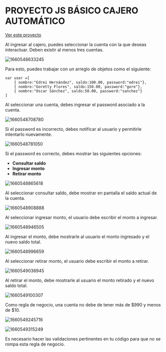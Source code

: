 # PROYECTO JS BÁSICO CAJERO **AUTOMÁTICO**

[Ver este proyecto](https://sato31.github.io/coding-cajeroATM/)

Al ingresar al cajero, puedes seleccionar la cuenta con la que deseas interactuar. Deben existir al menos tres cuentas.

![1660548633245](image/README/1660548633245.png)

Para esto, puedes trabajar con un arreglo de objetos como el siguiente:

```
var user =[  
	{ nombre:"Edrei Hernández", saldo:100.00, password:"edrei"},  
	{ nombre:"Goretty Flores", saldo:150.00, password:"gore"},  
	{ nombre:"Oscar Sánchez", saldo:50.00, password:"sanchez"}
]
```

Al seleccionar una cuenta, debes ingresar el password asociado a la cuenta.

![1660548708780](image/README/1660548708780.png)

Si el password es incorrecto, debes notificar al usuario y permitirle intentarlo nuevamente.

![1660548781050](image/README/1660548781050.png)

Si el password es correcto, debes mostrar las siguientes opciones:

* **Consultar saldo**
* **Ingresar monto**
* **Retirar monto**

![1660548865618](image/README/1660548865618.png)

Al seleccionar consultar saldo, debe mostrar en pantalla el saldo actual de la cuenta.

![1660548908888](image/README/1660548908888.png)

Al seleccionar ingresar monto, el usuario debe escribir el monto a ingresar.

![1660548946505](image/README/1660548946505.png)

Al ingresar el monto, debe mostrarle al usuario el monto ingresado y el nuevo saldo total.

![1660548996659](image/README/1660548996659.png)

Al seleccionar retirar monto, el usuario debe escribir el monto a retirar.

![1660549036945](image/README/1660549036945.png)

Al retirar el monto, debe mostrarle al usuario el monto retirado y el nuevo saldo total.

![1660549100307](image/README/1660549100307.png)

Como regla de negocio, una cuenta no debe de tener más de $990 y menos de $10.

![1660549245716](image/README/1660549245716.png)

![1660549315249](image/README/1660549315249.png)

Es necesario hacer las validaciones pertinentes en tu código para que no se rompa esta regla de negocio.
